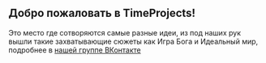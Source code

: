 ## Добро пожаловать в TimeProjects!

Это место где сотворяются самые разные идеи, из под наших рук вышли такие захватывающие сюжеты как Игра Бога и Идеальный мир, подробнее в [нашей группе ВКонтакте](https://vk.com/timeprojects)
